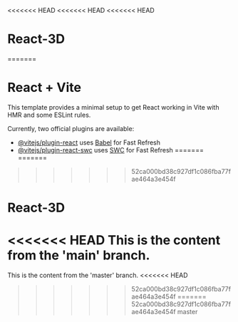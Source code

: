 <<<<<<< HEAD
<<<<<<< HEAD
<<<<<<< HEAD
# React-3D
=======
# React + Vite

This template provides a minimal setup to get React working in Vite with HMR and some ESLint rules.

Currently, two official plugins are available:

- [@vitejs/plugin-react](https://github.com/vitejs/vite-plugin-react/blob/main/packages/plugin-react/README.md) uses [Babel](https://babeljs.io/) for Fast Refresh
- [@vitejs/plugin-react-swc](https://github.com/vitejs/vite-plugin-react-swc) uses [SWC](https://swc.rs/) for Fast Refresh
=======
=======
>>>>>>> 52ca000bd38c927df1c086fba77fae464a3e454f
# React-3D


<<<<<<< HEAD
This is the content from the 'main' branch.
=======
This is the content from the 'master' branch.
<<<<<<< HEAD
>>>>>>> 52ca000bd38c927df1c086fba77fae464a3e454f
=======
>>>>>>> 52ca000bd38c927df1c086fba77fae464a3e454f
>>>>>>> master

